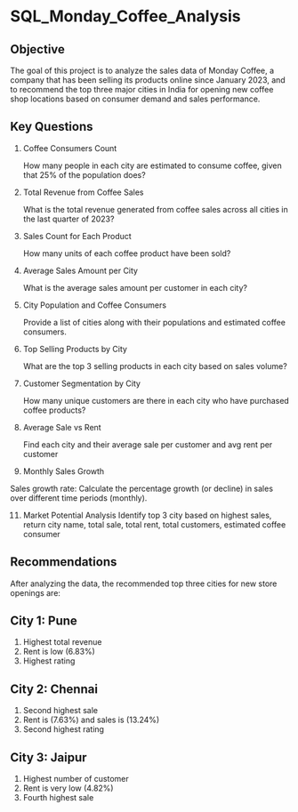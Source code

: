 # SQL_Monday_Coffee_Analysis
## Objective
The goal of this project is to analyze the sales data of Monday Coffee, a company that has been selling its products online since January 2023, and to recommend the top three major cities in India for opening new coffee shop locations based on consumer demand and sales performance.

## Key Questions
1) Coffee Consumers Count
   
   How many people in each city are estimated to consume coffee, given that 25% of the population does?

3) Total Revenue from Coffee Sales


   What is the total revenue generated from coffee sales across all cities in the last quarter of 2023?

4) Sales Count for Each Product


   How many units of each coffee product have been sold?

5) Average Sales Amount per City


   What is the average sales amount per customer in each city?

6) City Population and Coffee Consumers


   Provide a list of cities along with their populations and estimated coffee consumers.

7) Top Selling Products by City


   What are the top 3 selling products in each city based on sales volume?

8) Customer Segmentation by City


   How many unique customers are there in each city who have purchased coffee products?

9) Average Sale vs Rent


   Find each city and their average sale per customer and avg rent per customer

10) Monthly Sales Growth


   Sales growth rate: Calculate the percentage growth (or decline) in sales over different time periods (monthly).

11) Market Potential Analysis
   Identify top 3 city based on highest sales, return city name, total sale, total rent, total customers, estimated coffee consumer

## Recommendations
After analyzing the data, the recommended top three cities for new store openings are:

## City 1: Pune
1) Highest total revenue
2) Rent is low (6.83%)
3) Highest rating 

## City 2: Chennai
1) Second highest sale
2) Rent is (7.63%) and sales is (13.24%)
3) Second highest rating

## City 3: Jaipur
1) Highest number of customer
2) Rent is very low (4.82%)
3) Fourth highest sale
